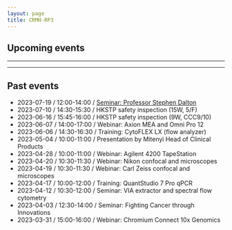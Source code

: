 ```yaml
---
layout: page
title: CRMH-RP3
---
```


## Upcoming events

****

---
## Past events
- 2023-07-19 / 12:00-14:00 / [Seminar: Professor Stephen Dalton](/2023-07-19-stephen-dalton.html)
- 2023-07-10 / 14:30-15:30 / HKSTP safety inspection (15W, 5/F)
- 2023-06-16 / 15:45-16:00 / HKSTP safety inspection (9W, CCC9/10)
- 2023-06-07 / 14:00-17:00 / Webinar: Axion MEA and Omni Pro 12
- 2023-06-06 / 14:30-16:30 / Training: CytoFLEX LX (flow analyzer)
- 2023-05-04 / 10:00-11:00 / Presentation by Mitenyi Head of Clinical Products
- 2023-04-28 / 10:00-11:00 / Webinar: Agilent 4200 TapeStation 
- 2023-04-20 / 10:30-11:30 / Webinar: Nikon confocal and microscopes
- 2023-04-19 / 10:30-11:30 / Webinar: Carl Zeiss confocal and microscopes
- 2023-04-17 / 10:00-12:00 / Training: QuantStudio 7 Pro qPCR
- 2023-04-12 / 10:30-12:00 / Seminar: VIA extractor and spectral flow cytometry
- 2023-04-03 / 12:30-14:00 / Seminar: Fighting Cancer through Innovations
- 2023-03-31 / 15:00-16:00 / Webinar: Chromium Connect 10x Genomics 
